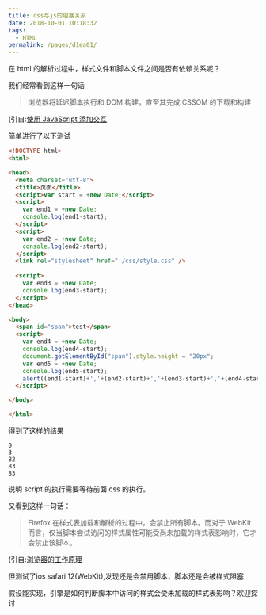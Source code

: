 ```yaml
---
title: css与js的阻塞关系
date: 2018-10-01 10:18:32
tags: 
  - HTML
permalink: /pages/d1ea01/
---
```


在 html 的解析过程中，样式文件和脚本文件之间是否有依赖关系呢？

我们经常看到这样一句话
> 浏览器将延迟脚本执行和 DOM 构建，直至其完成 CSSOM 的下载和构建

<!--more-->

(引自:<a href="https://developers.google.com/web/fundamentals/performance/critical-rendering-path/adding-interactivity-with-javascript?hl=zh-cn">使用 JavaScript 添加交互</a>

简单进行了以下测试

```html
<!DOCTYPE html>
<html>

<head>
  <meta charset="utf-8">
  <title>页面</title>
  <script>var start = +new Date;</script>
  <script>
    var end1 = +new Date;
    console.log(end1-start);
  </script>
  <script>
    var end2 = +new Date;
    console.log(end2-start);
  </script>
  <link rel="stylesheet" href="./css/style.css" />
   
  <script>
    var end3 = +new Date;
    console.log(end3-start);
  </script>
</head>

<body>
  <span id="span">test</span>
  <script>
    var end4 = +new Date;
    console.log(end4-start);
    document.getElementById("span").style.height = "20px";
    var end5 = +new Date;
    console.log(end5-start);
    alert((end1-start)+','+(end2-start)+','+(end3-start)+','+(end4-start)+','+(end5-start))
  </script>

</body>

</html>
```
得到了这样的结果
```
0
3
82
83
83
```

说明 script 的执行需要等待前面 css 的执行。


又看到这样一句话：
> Firefox 在样式表加载和解析的过程中，会禁止所有脚本。而对于 WebKit 而言，仅当脚本尝试访问的样式属性可能受尚未加载的样式表影响时，它才会禁止该脚本。

(引自:<a href="https://www.html5rocks.com/zh/tutorials/internals/howbrowserswork/#Tree_construction_algorithm">浏览器的工作原理</a>

但测试了ios safari 12(WebKit),发现还是会禁用脚本，脚本还是会被样式阻塞

假设能实现，引擎是如何判断脚本中访问的样式会受未加载的样式表影响？欢迎探讨